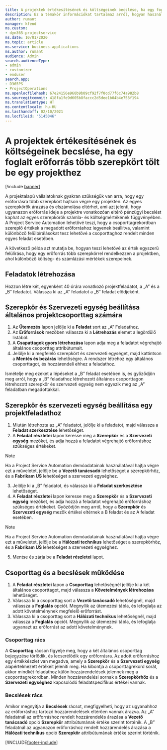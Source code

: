 ```yaml
---
title: A projektek értékesítésének és költségeinek becslése, ha egy foglalt erőforrás több szerepkört tölt be egy projekthez
description: Ez a témakör információkat tartalmaz arról, hogyan használhatók árképzési dimenziók a több szerepkörrel rendelkező erőforrásra vonatkozó árképzés és költségszámítás támogatására.
author: rumant
manager: kfend
ms.custom:
- dyn365-projectservice
ms.date: 10/01/2020
ms.topic: article
ms.service: business-applications
ms.author: rumant
audience: Admin
search.audienceType:
- admin
- customizer
- enduser
search.app:
- D365PS
- ProjectOperations
ms.openlocfilehash: 67e24156e960b9b09cf92f7f0cd77f6c74a982b8
ms.sourcegitcommit: 418fa1fe9d605b8faccc2d5dee1b04b4e753f194
ms.translationtype: HT
ms.contentlocale: hu-HU
ms.lasthandoff: 02/10/2021
ms.locfileid: "5145046"
---
```

# <a name="estimate-project-sales-and-costs-when-a-bookable-resource-fills-multiple-roles-for-a-project"></a>A projektek értékesítésének és költségeinek becslése, ha egy foglalt erőforrás több szerepkört tölt be egy projekthez 

[!include [banner](../includes/psa-now-project-operations.md)]

A projektalapú vállalatoknak gyakran szükségük van arra, hogy egy erőforrásra több szerepkört hajtson végre egy projekten. Az egyes szerepkörök árazása és elszámolása eltérhet, ami azt jelenti, hogy ugyanazon erőforrás ideje a projektre vonatkozóan eltérő pénzügyi becslést kaphat az egyes szerepkörök számla- és költségmértékének függvényében. A Project Service Automation lehetővé teszi, hogy a csoporttagrekordban szereplő értékek a megadott erőforráshoz legyenek beállítva, valamint különböző felülbírálásokat tesz lehetővé a csoporttaghoz rendelt minden egyes feladat esetében.

A következő példa azt mutatja be, hogyan teszi lehetővé az érték egyszerű felülírása, hogy egy erőforrás több szerepkörrel rendelkezzen a projektben, ahol különböző költség- és számlázási mértékek szerepelnek.

## <a name="create-tasks"></a>Feladatok létrehozása
Hozzon létre két, egyenként 40 órára vonatkozó projektfeladatot, a „A” és a „B” feladatot. Válassza ki az „A” feladatot a „B” feladat elődjeként.

## <a name="set-up-role-and-organization-unit-for-a-generic-project-team-member"></a>Szerepkör és Szervezeti egység beállítása általános projektcsoporttag számára

1. Az **Ütemezés** lapon jelölje ki a **Feladat** sort az „A” Feladathoz. 
2. Az **Erőforrások** mezőben válassza ki a **Létrehozás** elemet a legördülő listából.
3. A **Csapattagok gyors létrehozása** lapon adja meg a feladatot végrehajtó általános csoporttag attribútumait.
4. Jelölje ki a megfelelő szerepkört és szervezeti egységet, majd kattintson a **Mentés és bezárás** lehetőségre. A rendszer létrehoz egy általános csoporttagot, és hozzárendeli ehhez a feladathoz. 

Ismételje meg ezeket a lépéseket a „B” feladat esetében is, és győződjön meg arról, hogy a „B” feladathoz létrehozott általános csoporttagon létrehozott szerepkör és szervezeti egység nem egyezik meg az „A” feladatban megadottakkal. 

## <a name="set-up-role-and-organization-unit-for-a-project-task"></a>Szerepkör és szervezeti egység beállítása egy projektfeladathoz

1. Miután létrehozta az „A” feladatot, jelölje ki a feladatot, majd válassza a **Feladat szerkesztése** lehetőséget.
2. A **Feladat részletei** lapon keresse meg a **Szerepkör** és a **Szervezeti egység** mezőket, és adja hozzá a feladatot végrehajtó erőforráshoz szükséges értékeket. 

  > [!NOTE]
  > Ha a Project Service Automation demóadatainak használatával hajtja végre ezt a műveletet, jelölje be a **Vezető tanácsadó** lehetőséget a szerepkörhöz, és a **Fabrikam US** lehetőséget a szervezeti egységhez.

3. Jelölje ki a „B” feladatot, és válassza ki a **Feladat szerkesztése** lehetőséget.
4. A **Feladat részletei** lapon keresse meg a **Szerepkör** és a **Szervezeti egység** mezőket, és adja hozzá a feladatot végrehajtó erőforráshoz szükséges értékeket. Győződjön meg arról, hogy a **Szerepkör** és **Szervezeti egység** mezők értékei eltérnek a B feladat és az A feladat esetében. 

  > [!NOTE]
  > Ha a Project Service Automation demóadatainak használatával hajtja végre ezt a műveletet, jelölje be a **Hálózati technikus** lehetőséget a szerepkörhöz, és a **Fabrikam US** lehetőséget a szervezeti egységhez.

5. Mentse és zárja be a **Feladat részletei** lapot. 

## <a name="team-member-and-estimates-behavior"></a>Csoporttag és a becslések működése 

1. A **Feladat részletei** lapon a **Csoporttag** lehetőségnél jelölje ki a két általános csoporttagot, majd válassza a **Követelmények létrehozása** lehetőséget. 
2. Válassza ki a csoporttag sort a **Vezető tanácsadó** lehetőségnél, majd válassza a **Foglalás** opciót. Megnyílik az ütemezési tábla, és lefoglalja az adott követelménynek megfelelő erőforrást.
3. Válassza ki a csoporttag sort a **Hálózati technikus** lehetőségnél, majd válassza a **Foglalás** opciót. Megnyílik az ütemezési tábla, és lefoglalja ugyanazt az erőforrást az adott követelménynek.

### <a name="team-member-grid"></a>Csoporttag rács 
A **Csoporttag** rácson figyelje meg, hogy a két általános csoporttag bejegyzése törlődik, és lecserélődik egy erőforrásra. Az adott erőforráshoz egy értékkészlet van megadva, amely a **Szerepkör** és a **Szervezeti egység** alapértelmezett értékeit jeleníti meg.
Ha kibontja a csoporttagrekord sorát, akkor mindkét feladathoz külön hozzárendelések jelennek meg a csoporttagrekordban. Minden hozzárendelési sornak a **Szerepkörhöz** és a **Szervezeti egységhez** kapcsolódó feladatspecifikus értékei vannak. 

### <a name="estimates-grid"></a>Becslések rács 
Amikor megnyitja a **Becslések** rácsot, megfigyelheti, hogy az ugyanahhoz az erőforráshoz tartozó hozzárendelések eltérően vannak árazva.
Az „A” feladatnál az erőforráshoz rendelt hozzárendelés árazása a **Vezető tanácsadó** opció **Szerepkör** attribútumának értéke szerint történik. A „B” feladatnál az ugyanazon erőforráshoz rendelt hozzárendelés árazása a **Hálózati technikus** opció **Szerepkör** attribútumának értéke szerint történik.



[!INCLUDE[footer-include](../includes/footer-banner.md)]